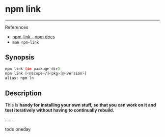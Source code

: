 # npm link

---

References

-   [npm-link - npm docs](https://docs.npmjs.com/cli/v7/commands/npm-link)
-   `man npm-link`

## Synopsis

```bash
npm link (in package dir)
npm link [<@scope>/]<pkg>[@<version>]
alias: npm ln
```

## Description

This is **handy for installing your own stuff, so that you can work on it and test iteratively without having to continually rebuild.**

……

todo oneday
